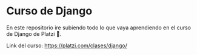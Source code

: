 # Curso de Django

En este repositorio ire subiendo todo lo que vaya aprendiendo en el curso de Django de Platzi 💚.

Link del curso: https://platzi.com/clases/django/